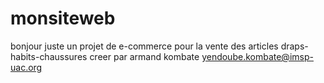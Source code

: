 # monsiteweb
bonjour juste un projet de e-commerce pour la vente des articles draps-habits-chaussures creer par armand kombate yendoube.kombate@imsp-uac.org 
